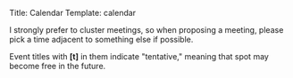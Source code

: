 Title: Calendar
Template: calendar

I strongly prefer to cluster meetings, so when proposing a meeting,
please pick a time adjacent to something else if possible.

Event titles with **[t]** in them indicate "tentative," meaning that
spot may become free in the future.
